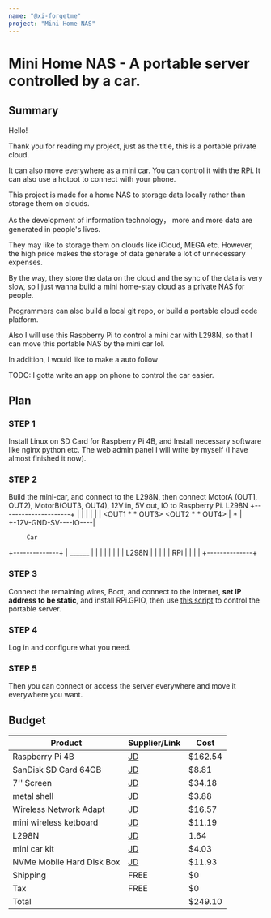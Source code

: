 ```yaml
---
name: "@xi-forgetme"
project: "Mini Home NAS"
---
```


# Mini Home NAS - A portable server controlled by a car.

## Summary

Hello!

Thank you for reading my project, just as the title, this is a portable private cloud.

It can also move everywhere as a mini car. You can control it with the RPi. It can also use a hotpot to connect with your phone.

This project is made for a home NAS to storage data locally rather than storage them on clouds.

As the development of information technology， more and more data are generated in people's lives.

They may like to storage them on clouds like iCloud, MEGA etc. However, the high price makes the storage of data generate a lot of unnecessary expenses.

By the way, they store the data on the cloud and the sync of the data is very slow, so I just wanna build a mini home-stay cloud as a private NAS for people.

Programmers can also build a local git repo, or build a portable cloud code platform.

Also I will use this Raspberry Pi to control a mini car with L298N, so that I can move this portable NAS by the mini car lol.

In addition, I would like to make a auto follow

TODO: I gotta write an app on phone to control the car easier.


## Plan
### STEP 1
Install Linux on SD Card for Raspberry Pi 4B, and Install necessary software like nginx python etc. The web admin panel I will write by myself (I have almost finished it now). 

### STEP 2
Build the mini-car, and connect to the L298N, then connect MotorA (OUT1, OUT2), MotorB(OUT3, OUT4), 12V in, 5V out, IO to Raspberry Pi.
         L298N
+---------------------+
|                     |
|                     |
|                     |
<OUT1 *         * OUT3>
<OUT2 *         * OUT4>
|  *                  |
+-12V-GND-SV----IO----|

         Car
  +--------------+
  |    ______    |
 | |   |    |   | |
  |     L298N    |
  |              |
 | |    RPi     | |
  |              |
  +--------------+
### STEP 3
Connect the remaining wires, Boot, and connect to the Internet, **set IP address to be static**, and install RPi.GPIO, then use [this script](https://github.com/xi-forgetme/PyCar) to control the portable server.

### STEP 4
Log in and configure what you need.

### STEP 5
Then you can connect or access the server everywhere and move it everywhere you want.

## Budget


| Product         | Supplier/Link                         | Cost   |
| --------------- | ------------------------------------- | ------ |
| Raspberry Pi 4B | [JD](https://item.jd.com/100020415183.html) | $162.54  |
| SanDisk SD Card 64GB | [JD](https://item.jd.com/2141154.html)  | $8.81 |
| 7'' Screen | [JD](https://item.m.jd.com/product/44632987580.html) | $34.18 |
| metal shell | [JD](https://item.m.jd.com/product/55298728091.html) | $3.88 |
| Wireless Network Adapt | [JD](https://item.m.jd.com/product/10051857225000.html) | $16.57|
| mini wireless ketboard | [JD](https://item.m.jd.com/product/10041381894140.html) | $11.19 |
| L298N | [JD](https://item.m.jd.com/product/10054711210476.html) | 1.64 |
| mini car kit | [JD](https://item.m.jd.com/product/67803770281.html) | $4.03 |
| NVMe Mobile Hard Disk Box | [JD](https://item.m.jd.com/product/100044436249.html) | $11.93 |
| Shipping | FREE | $0|
| Tax | FREE | $0 |
| Total | | $249.10 |
